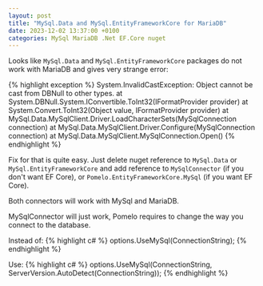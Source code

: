 ```yaml
---
layout: post
title: "MySql.Data and MySql.EntityFrameworkCore for MariaDB"
date: 2023-12-02 13:37:00 +0100
categories: MySql MariaDB .Net EF.Core nuget
---
```

Looks like `MySql.Data` and `MySql.EntityFrameworkCore` packages do not work with MariaDB and gives very strange error:

{% highlight exception %}
System.InvalidCastException: Object cannot be cast from DBNull to other types.
   at System.DBNull.System.IConvertible.ToInt32(IFormatProvider provider)
   at System.Convert.ToInt32(Object value, IFormatProvider provider)
   at MySql.Data.MySqlClient.Driver.LoadCharacterSets(MySqlConnection connection)
   at MySql.Data.MySqlClient.Driver.Configure(MySqlConnection connection)
   at MySql.Data.MySqlClient.MySqlConnection.Open()
{% endhighlight %}

Fix for that is quite easy. Just delete nuget reference to `MySql.Data` or `MySql.EntityFrameworkCore` and add reference to 
`MySqlConnector` (if you don't want EF Core), or `Pomelo.EntityFrameworkCore.MySql` (if you want EF Core).

Both connectors will work with MySql and MariaDB.

MySqlConnector will just work, Pomelo requires to change the way you connect to the database.

Instead of:
{% highlight c# %}
options.UseMySql(ConnectionString);
{% endhighlight %}

Use:
{% highlight c# %}
options.UseMySql(ConnectionString, ServerVersion.AutoDetect(ConnectionString));
{% endhighlight %}